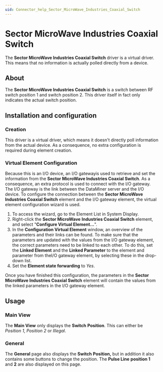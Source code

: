 ```yaml
---
uid: Connector_help_Sector_MicroWave_Industries_Coaxial_Switch
---
```


# Sector MicroWave Industries Coaxial Switch

The **Sector MicroWave Industries Coaxial Switch** driver is a virtual driver. This means that no information is actually polled directly from a device.

## About

The **Sector MicroWave Industries Coaxial Switch** is a switch between RF switch position 1 and switch position 2. This driver itself in fact only indicates the actual switch position.

## Installation and configuration

### Creation

This driver is a virtual driver, which means it doesn't directly poll information from the actual device. As a consequence, no extra configuration is required during element creation.

### Virtual Element Configuration

Because this is an I/O device, an I/O gatewayis used to retrieve and set the information from the **Sector MicroWave Industries Coaxial Switch**. As a consequence, an extra protocol is used to connect with the I/O gateway. The I/O gateway is the link between the DataMiner server and the I/O device. To configure the connection between the **Sector MicroWave Industries Coaxial Switch** element and the I/O gateway element, the virtual element configuration wizard is used.

1.  To access the wizard, go to the Element List in System Display.
2.  Right-click the **Sector MicroWave** **Industries Coaxial Switch** element, and select "**Configure Virtual Element...**".
3.  In the **Configuration Virtual Element** window, an overview of the parameters and their links can be found. To make sure that the parameters are updated with the values from the I/O gateway element, the correct parameters need to be linked to each other. To do this, set the **Linked Element** and the **Linked Parameter** to the element and parameter from theI/O gateway element, by selecting these in the drop-down list.
4.  Set the **Element state forwarding** to *Yes*.

Once you have finished this configuration, the parameters in the **Sector MicroWave Industries Coaxial Switch** element will contain the values from the linked parameters in the I/O gateway element.

## Usage

### Main View

The **Main View** only displays the **Switch** **Position**. This can either be *Position 1*, *Position 2* or *Illegal*.

### General

The **General** page also displays the **Switch** **Position,** but in addition it also contains some buttons to change the position. The **Pulse Line** **position 1** and **2** are also displayed on this page.
